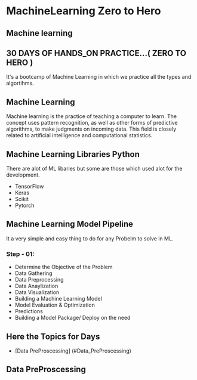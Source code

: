 # MachineLearning Zero to Hero

## Machine learning   
## 30 DAYS OF HANDS_ON PRACTICE...( ZERO TO HERO )

It's a bootcamp of Machine Learning in which we practice all the types and algortihms.

## Machine Learning
  Machine learning is the practice of teaching a computer to learn. The concept uses pattern recognition, as well as other forms of predictive algorithms, to make judgments on incoming data. This field is closely related to artificial intelligence and computational statistics.
  
 ## Machine Learning Libraries Python
 There are alot of ML libaries but some are those which used alot for the development.
  * TensorFlow
  * Keras
  * Scikit
  * Pytorch
  
  ## Machine Learning Model Pipeline 
 It a very simple and easy thing to do for any Probelm to solve in ML.
  ### Step - 01:
   * Determine the Objective of the Problem
   * Data Gathering
   * Data Preprocessing
   * Data Anaylization
   * Data Visualization
   * Building a Machine Learning Model
   * Model Evaluation & Optimization
   * Predictions
   * Building a Model Package/ Deploy on the need
   
   ## Here the Topics for Days
   
   * [Data PreProscessing] (#Data_PreProscessing)
   
   ## Data PreProscessing
